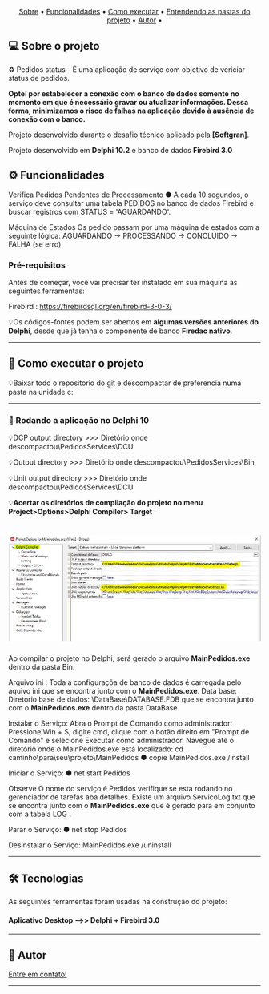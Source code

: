 
<p align="center">
 <a href="#-sobre-o-projeto">Sobre</a> •
 <a href="#-funcionalidades">Funcionalidades</a> •
 <a href="#-como-executar-o-projeto">Como executar</a> • 
<a href="#-entendendo-as-pastas-do-projeto">Entendendo as pastas do projeto</a> • 	
 <a href="#-autor">Autor</a> • 
</p>

## 💻 Sobre o projeto

♻️ Pedidos status - É uma aplicação de serviço com objetivo de vericiar status de pedidos.

**Optei por estabelecer a conexão com o banco de dados somente no momento em que é necessário gravar ou atualizar informações. Dessa forma, minimizamos o risco de falhas na aplicação devido à ausência de conexão com o banco.**

Projeto desenvolvido durante o desafio técnico aplicado pela **[Softgran]**.

Projeto desenvolvido em **Delphi 10.2** e banco de dados **Firebird 3.0**



## ⚙️ Funcionalidades

Verifica Pedidos Pendentes de Processamento 
● A cada 10 segundos, o serviço deve consultar uma tabela PEDIDOS no banco de dados 
Firebird e buscar registros com STATUS = 'AGUARDANDO'. 

Máquina de Estados 
Os pedido passam por uma máquina de estados com a seguinte lógica: 
AGUARDANDO → PROCESSANDO → CONCLUIDO → FALHA (se erro)


### Pré-requisitos

Antes de começar, você vai precisar ter instalado em sua máquina as seguintes ferramentas:

Firebird : https://firebirdsql.org/en/firebird-3-0-3/

💡Os códigos-fontes podem ser abertos em **algumas versões anteriores do Delphi**, desde que já tenha o componente de banco **Firedac nativo**.

---

## 🚀 Como executar o projeto

💡Baixar todo o repositorio do git e descompactar de preferencia numa pasta na unidade c:

---

### 🧭 Rodando a aplicação no Delphi 10

💡DCP output directory >>> Diretório onde descompactou\PedidosServices\DCU

💡Output directory >>> Diretório onde descompactou\PedidosServices\Bin

💡Unit output directory >>> Diretório onde descompactou\PedidosServices\DCU

💡**Acertar os diretórios de compilação do projeto no menu Project>Options>Delphi Compiler> Target**

<h1 align="center">
    <img alt="Tela" title="Tela" src="./img/diretorios_compilacao.JPG" />
</h1>

Ao compilar o projeto no Delphi, será gerado o arquivo **MainPedidos.exe** dentro da pasta Bin.

Arquivo ini :
Toda a configuraçõa de banco de dados é carregada pelo aquivo ini que se encontra junto com o **MainPedidos.exe**.
Data base: 
Diretorio base de dados: \DataBase\DATABASE.FDB que se encontra junto com o **MainPedidos.exe** dentro da pasta DataBase.

Instalar o Serviço:
Abra o Prompt de Comando como administrador:
Pressione Win + S, digite cmd, clique com o botão direito em "Prompt de Comando" e selecione Executar como administrador.
Navegue até o diretório onde o MainPedidos.exe está localizado: cd caminho\para\seu\projeto\MainPedidos
● copie MainPedidos.exe /install

Iniciar o Serviço:
● net start Pedidos

Observe O nome do serviço é Pedidos verifique se esta rodando no gerenciador de tarefas aba detalhes.
Existe um arquivo ServicoLog.txt que se encontra junto com o **MainPedidos.exe** que é gerado para em conjunto com a tabela LOG .

Parar o Serviço:
● net stop Pedidos

Desinstalar o Serviço:
MainPedidos.exe /uninstall

---

## 🛠 Tecnologias

As seguintes ferramentas foram usadas na construção do projeto:

#### **Aplicativo Desktop -->> Delphi + Firebird 3.0**

---

## 🦸 Autor

[Entre em contato!](https://www.linkedin.com/in/valdecir-antonio-rocha-desenvolvimento/)

---
